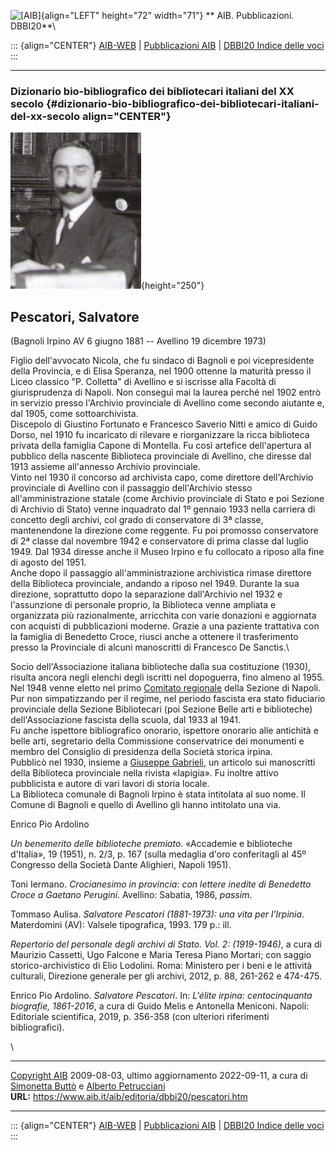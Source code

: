 ![\[AIB\]](/aib/wi/aibv72.gif){align="LEFT" height="72" width="71"}
** AIB. Pubblicazioni. DBBI20**\

::: {align="CENTER"}
[AIB-WEB](/) \| [Pubblicazioni AIB](/pubblicazioni/) \| [DBBI20 Indice
delle voci](dbbi20.htm)
:::

------------------------------------------------------------------------

### Dizionario bio-bibliografico dei bibliotecari italiani del XX secolo {#dizionario-bio-bibliografico-dei-bibliotecari-italiani-del-xx-secolo align="CENTER"}

![\[Ritratto\]](pescatori.jpg){height="250"}

## Pescatori, Salvatore

(Bagnoli Irpino AV 6 giugno 1881 -- Avellino 19 dicembre 1973)

Figlio dell\'avvocato Nicola, che fu sindaco di Bagnoli e poi
vicepresidente della Provincia, e di Elisa Speranza, nel 1900 ottenne la
maturità presso il Liceo classico \"P. Colletta\" di Avellino e si
iscrisse alla Facoltà di giurisprudenza di Napoli. Non conseguì mai la
laurea perché nel 1902 entrò in servizio presso l\'Archivio provinciale
di Avellino come secondo aiutante e, dal 1905, come sottoarchivista.\
Discepolo di Giustino Fortunato e Francesco Saverio Nitti e amico di
Guido Dorso, nel 1910 fu incaricato di rilevare e riorganizzare la ricca
biblioteca privata della famiglia Capone di Montella. Fu così artefice
dell\'apertura al pubblico della nascente Biblioteca provinciale di
Avellino, che diresse dal 1913 assieme all\'annesso Archivio
provinciale.\
Vinto nel 1930 il concorso ad archivista capo, come direttore
dell\'Archivio provinciale di Avellino con il passaggio dell\'Archivio
stesso all\'amministrazione statale (come Archivio provinciale di Stato
e poi Sezione di Archivio di Stato) venne inquadrato dal 1º gennaio 1933
nella carriera di concetto degli archivi, col grado di conservatore di
3ª classe, mantenendone la direzione come reggente. Fu poi promosso
conservatore di 2ª classe dal novembre 1942 e conservatore di prima
classe dal luglio 1949. Dal 1934 diresse anche il Museo Irpino e fu
collocato a riposo alla fine di agosto del 1951.\
Anche dopo il passaggio all\'amministrazione archivistica rimase
direttore della Biblioteca provinciale, andando a riposo nel 1949.
Durante la sua direzione, soprattutto dopo la separazione dall\'Archivio
nel 1932 e l\'assunzione di personale proprio, la Biblioteca venne
ampliata e organizzata più razionalmente, arricchita con varie donazioni
e aggiornata con acquisti di pubblicazioni moderne. Grazie a una
paziente trattativa con la famiglia di Benedetto Croce, riuscì anche a
ottenere il trasferimento presso la Provinciale di alcuni manoscritti di
Francesco De Sanctis.\

Socio dell\'Associazione italiana biblioteche dalla sua costituzione
(1930), risulta ancora negli elenchi degli iscritti nel dopoguerra, fino
almeno al 1955. Nel 1948 venne eletto nel primo [Comitato
regionale](/aib/stor/sezioni/cam.htm) della Sezione di Napoli. Pur non
simpatizzando per il regime, nel periodo fascista era stato fiduciario
provinciale della Sezione Bibliotecari (poi Sezione Belle arti e
biblioteche) dell\'Associazione fascista della scuola, dal 1933 al
1941.\
Fu anche ispettore bibliografico onorario, ispettore onorario alle
antichità e belle arti, segretario della Commissione conservatrice dei
monumenti e membro del Consiglio di presidenza della Società storica
irpina.\
Pubblicò nel 1930, insieme a [Giuseppe Gabrieli](gabrieli.htm), un
articolo sui manoscritti della Biblioteca provinciale nella rivista
«Iapigia». Fu inoltre attivo pubblicista e autore di vari lavori di
storia locale.\
La Biblioteca comunale di Bagnoli Irpino è stata intitolata al suo nome.
Il Comune di Bagnoli e quello di Avellino gli hanno intitolato una via.

Enrico Pio Ardolino

*Un benemerito delle biblioteche premiato*. «Accademie e biblioteche
d\'Italia», 19 (1951), n. 2/3, p. 167 (sulla medaglia d\'oro
conferitagli al 45º Congresso della Società Dante Alighieri, Napoli
1951).

Toni Iermano. *Crocianesimo in provincia: con lettere inedite di
Benedetto Croce a Gaetano Perugini*. Avellino: Sabatia, 1986, *passim*.

Tommaso Aulisa. *Salvatore Pescatori (1881-1973): una vita per
l\'Irpinia*. Materdomini (AV): Valsele tipografica, 1993. 179 p.: ill.

*Repertorio del personale degli archivi di Stato. Vol. 2: (1919-1946)*,
a cura di Maurizio Cassetti, Ugo Falcone e Maria Teresa Piano Mortari;
con saggio storico-archivistico di Elio Lodolini. Roma: Ministero per i
beni e le attività culturali, Direzione generale per gli archivi, 2012,
p. 88, 261-262 e 474-475.

Enrico Pio Ardolino. *Salvatore Pescatori*. In: *L\'élite irpina:
centocinquanta biografie, 1861-2016*, a cura di Guido Melis e Antonella
Meniconi. Napoli: Editoriale scientifica, 2019, p. 356-358 (con
ulteriori riferimenti bibliografici).

\

------------------------------------------------------------------------

[Copyright AIB](/su-questo-sito/dichiarazione-di-copyright-aib-web/)
2009-08-03, ultimo aggiornamento 2022-09-11, a cura di [Simonetta
Buttò](/aib/redazione3.htm) e [Alberto
Petrucciani](/su-questo-sito/redazione-aib-web/)\
**URL:** https://www.aib.it/aib/editoria/dbbi20/pescatori.htm

------------------------------------------------------------------------

::: {align="CENTER"}
[AIB-WEB](/) \| [Pubblicazioni AIB](/pubblicazioni/) \| [DBBI20 Indice
delle voci](dbbi20.htm)
:::
